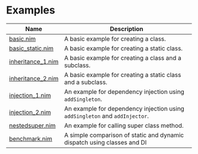 # Examples



| Name                                                                                        | Description                                                                 |
|---------------------------------------------------------------------------------------------|-----------------------------------------------------------------------------|
| [basic.nim](https://github.com/YaDev/NimCLS/blob/master/examples/basic.nim)                 | A basic example for creating a class.                                       |
| [basic_static.nim](https://github.com/YaDev/NimCLS/blob/master/examples/basic_static.nim)   | A basic example for creating a static class.                                |
| [inheritance_1.nim](https://github.com/YaDev/NimCLS/blob/master/examples/inheritance_1.nim) | A basic example for creating a class and a subclass.                        |
| [inheritance_2.nim](https://github.com/YaDev/NimCLS/blob/master/examples/inheritance_2.nim) | A basic example for creating a static class and a subclass.                 |
| [injection_1.nim](https://github.com/YaDev/NimCLS/blob/master/examples/injection_1.nim)     | An example for dependency injection using `addSingleton`.                   |
| [injection_2.nim](https://github.com/YaDev/NimCLS/blob/master/examples/injection_2.nim)     | An example for dependency injection using `addSingleton` and `addInjector`. |
| [nestedsuper.nim](https://github.com/YaDev/NimCLS/blob/master/examples/nestedsuper.nim)     | An example for calling super class method.                                  |
| [benchmark.nim](https://github.com/YaDev/NimCLS/blob/master/examples/benchmark.nim)         | A simple comparison of static and dynamic dispatch using classes and DI     |